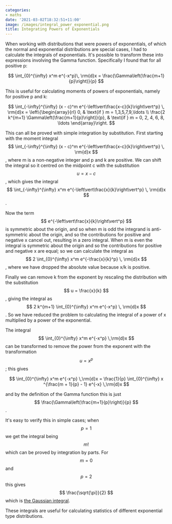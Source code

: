 ```yaml
---
categories:
- maths
date: '2021-03-02T18:32:51+11:00'
image: /images/integral_power_exponential.png
title: Integrating Powers of Exponentials
---
```


When working with distributions that were powers of exponentials, of which the normal and exponential distributions are special cases, I had to calculate the integrals of exponentials.
It's possible to transform these into expressions involving the Gamma function.
Specifically I found that for all positive p:

$$ \int_{0}^{\infty} x^m e^{-x^p}\, \rm{d}x = \frac{\Gamma\left(\frac{m+1}{p}\right)}{p} $$

This is useful for calculating moments of powers of exponentials, namely for positive p and k:

$$ \int_{-\infty}^{\infty} (x - c)^m e^{-\left\vert\frac{x-c}{k}\right\vert^p} \, \rm{d}x = \left\{\begin{array}{rl} 0, & \text{if }  m = 1,3,5,7,9,\ldots \\ \frac{2 k^{m+1} \Gamma\left(\frac{m+1}{p}\right)}{p}, & \text{if } m = 0, 2, 4, 6, 8, \ldots \end{array}\right. $$


This can all be proved with simple integration by substitution.
First starting with the moment integral $$ \int_{-\infty}^{\infty} (x - c)^m e^{-\left\vert\frac{x-c}{k}\right\vert^p} \, \rm{d}x  $$, where m is a non-negative integer and p and k are positive.
We can shift the integral so it centred on the midpoint c with the substitution $$ u = x - c $$, which gives the integral $$ \int_{-\infty}^{\infty} x^m e^{-\left\vert\frac{x}{k}\right\vert^p} \, \rm{d}x $$.

Now the term $$ e^{-\left\vert\frac{x}{k}\right\vert^p} $$ is symmetric about the origin, and so when m is odd the integrand is anti-symmetric about the origin, and so the contributions for positive and negative x cancel out, resulting in a zero integral.
When m is even the integral is symmetric about the origin and so the contributions for positive and negative x are equal; so we can calculate the integral as $$ 2 \int_{0}^{\infty} x^m e^{-\frac{x}{k}^p} \, \rm{d}x $$, where we have dropped the absolute value because x/k is positive.

Finally we can remove k from the exponent by rescaling the distribution with the substitution $$ u = \frac{x}{k} $$, giving the integral as $$ 2 k^{m+1} \int_{0}^{\infty} x^m e^{-x^p} \, \rm{d}x $$.
So we have reduced the problem to calculating the integral of a power of x multiplied by a power of the exponential.

The integral $$ \int_{0}^{\infty} x^m e^{-x^p} \,\rm{d}x $$ can be transformed to remove the power from the exponent with the transformation $$ u = x^p $$; this gives

$$ \int_{0}^{\infty} x^m e^{-x^p} \,\rm{d}x  = \frac{1}{p} \int_{0}^{\infty} x ^{\frac{m + 1}{p} - 1} e^{-x} \,\rm{d}x $$ 

and by the definition of the Gamma function this is just $$ \frac{\Gamma\left(\frac{m+1}{p}\right)}{p} $$.

It's easy to verify this in simple cases; when $$ p = 1 $$ we get the integral being $$ m! $$ which can be proved by integration by parts.
For $$ m = 0 $$ and $$ p = 2 $$ this gives $$ \frac{\sqrt{\pi}}{2} $$ which is [the Gaussian integral](https://en.wikipedia.org/wiki/Gaussian_integral).

These integrals are useful for calculating statistics of different exponential type distributions.